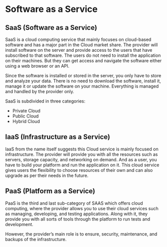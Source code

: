 # Software as a Service

## SaaS (Software as a Service)

SaaS is a cloud computing service that mainly focuses on cloud-based software and has a major part in the Cloud market share. The provider will install software on the server and provide access to the users that have subscribed to that software. The users do not need to install the application on their machines. But they can get access and navigate the software either using a web browser or an API.

Since the software is installed or stored in the server, you only have to store and analyze your data. There is no need to download the software, install it, manage it or update the software on your machine. Everything is managed and handled by the provider only.

SaaS is subdivided in three categories:

* Private Cloud
* Public Cloud
* Hybrid Cloud

## IaaS (Infrastructure as a Service)

IaaS from the name itself suggests this Cloud service is mainly focused on infrastructure. The provider will provide you with all the resources such as servers, storage capacity, and networking on demand. And as a user, you have to build your platform and run the application on it. This cloud service gives users the flexibility to choose resources of their own and can also upgrade as per their needs in the future.

## PaaS (Platform as a Service)

PaaS is the third and last sub-category of SAAS which offers cloud computing, where the provider allows you to use their cloud services such as managing, developing, and testing applications. Along with it, they provide you with all sorts of tools through the platform to run tests and development.

However, the provider’s main role is to ensure, security, maintenance, and backups of the infrastructure.
